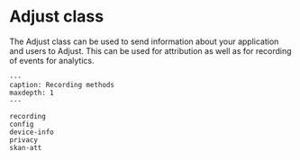 # Adjust class

The Adjust class can be used to send information about your application and users to Adjust. This can be used for attribution as well as for recording of events for analytics.

```{toctree}
---
caption: Recording methods
maxdepth: 1
---

recording
config
device-info
privacy
skan-att

```
